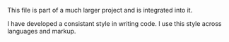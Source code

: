 This file is part of a much larger project and is integrated into it.

I have developed a consistant style in writing code. I use this style across languages and markup.